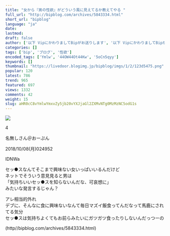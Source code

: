 ```yaml
---
title: "女から『男の性欲』がどういう風に見えてるか教えてやる "
full_url: "http://bipblog.com/archives/5843334.html"
short_url: "bipblog"
language: "ja"
date: 
lastmod: 
draft: false
author: ['以下 VipにかわりましてBipがお送りします', '以下 VipにかわりましてBipがお送りしますX']
categories: []
tags: ['bip', 'ブログ', '性欲']
encoded_tags: ['Ymlw', '44OW44Ot44Kw', '5oCn5qyy']
keywords: []
thumbnail: "https://livedoor.blogimg.jp/bipblog/imgs/1/2/123d5475.png"
popular: 120
latest: 786
trend: 965
featured: 697
views: 1332
comments: 42
weight: 15
slug: aHR0cC8vYmlwYmxvZy5jb20vYXJjaGl2ZXMvNTg0MzMzNC5odG1s
---
```


![](https://livedoor.blogimg.jp/bipblog/imgs/1/2/123d5475.png)

<div><p class='ent_header' id='res_4'><p class='ent_num'>4</p> <p class='ent_name'>名無しさん＠おーぷん</p> <p class='ent_data'>2018/10/08(月)024952</p> <p class='id'>IDNWa</p></p><p class='ent_body_p ent_kyocho '> セッ●スなんてそこまで興味ない女いっぱいいるんだけど<br> ネットでそういう意見見ると男は<br> 「気持ちいいセッ●スを知らないんだな、可哀想に」<br> みたいな発言するじゃん？</p> <p class='ent_body_p ent_kyocho'>アレ相当的外れ<br> デブに、そんなに食に興味ないなんて毎日マズイ飯食ってんだなって馬鹿にされてる気分<br> セッ●スは気持ちよくてもお前らみたいにガツガツ食ったりしないんだっつーの </p></div>

(http//bipblog.com/archives/5843334.html)
